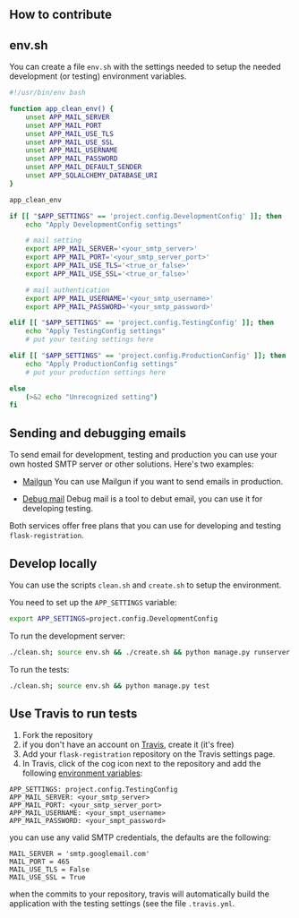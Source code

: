 How to contribute
-----------------

## env.sh

You can create a file `env.sh` with the settings needed to setup the needed development (or testing) environment variables.

```bash
#!/usr/bin/env bash

function app_clean_env() {
    unset APP_MAIL_SERVER
    unset APP_MAIL_PORT
    unset APP_MAIL_USE_TLS
    unset APP_MAIL_USE_SSL
    unset APP_MAIL_USERNAME
    unset APP_MAIL_PASSWORD
    unset APP_MAIL_DEFAULT_SENDER
    unset APP_SQLALCHEMY_DATABASE_URI
}

app_clean_env

if [[ "$APP_SETTINGS" == 'project.config.DevelopmentConfig' ]]; then
    echo "Apply DevelopmentConfig settings"

    # mail setting
    export APP_MAIL_SERVER='<your_smtp_server>'
    export APP_MAIL_PORT='<your_smtp_server_port>'
    export APP_MAIL_USE_TLS='<true_or_false>'
    export APP_MAIL_USE_SSL='<true_or_false>'

    # mail authentication
    export APP_MAIL_USERNAME='<your_smtp_username>'
    export APP_MAIL_PASSWORD='<your_smtp_password>'

elif [[ "$APP_SETTINGS" == 'project.config.TestingConfig' ]]; then
    echo "Apply TestingConfig settings"
    # put your testing settings here

elif [[ "$APP_SETTINGS" == 'project.config.ProductionConfig' ]]; then
    echo "Apply ProductionConfig settings"
    # put your production settings here

else
    (>&2 echo "Unrecognized setting")
fi
```

## Sending and debugging emails

To send email for development, testing and production you can use your own hosted SMTP server or other solutions. Here's two examples:

* [Mailgun](https://mailgun.com)
You can use Mailgun if you want to send emails in production.

* [Debug mail](https://mailgun.com)
Debug mail is a tool to debut email, you can use it for developing testing.

Both services offer free plans that you can use for developing and testing `flask-registration`.

## Develop locally

You can use the scripts `clean.sh` and `create.sh` to setup the environment.

You need to set up the `APP_SETTINGS` variable:
```bash
export APP_SETTINGS=project.config.DevelopmentConfig
```

To run the development server:
```bash
./clean.sh; source env.sh && ./create.sh && python manage.py runserver
```

To run the tests:
```bash
./clean.sh; source env.sh && python manage.py test
```

## Use Travis to run tests

1. Fork the repository
2. if you don't have an account on [Travis](http://travis-ci.org/), create it (it's free)
3. Add your `flask-registration` repository on the Travis settings page.
4. In Travis, click of the cog icon next to the repository and add the following [environment variables](https://docs.travis-ci.com/user/environment-variables/#Defining-Variables-in-Repository-Settings):
```
APP_SETTINGS: project.config.TestingConfig
APP_MAIL_SERVER: <your_smtp_server>
APP_MAIL_PORT: <your_smtp_server_port>
APP_MAIL_USERNAME: <your_smpt_username>
APP_MAIL_PASSWORD: <your_smpt_password>
```
you can use any valid SMTP credentials, the defaults are the following:
```
MAIL_SERVER = 'smtp.googlemail.com'
MAIL_PORT = 465
MAIL_USE_TLS = False
MAIL_USE_SSL = True
```
when the commits to your repository, travis will automatically build the application with the testing settings (see the file `.travis.yml`.
